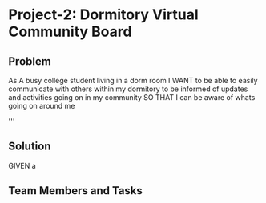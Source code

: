 # Project-2: Dormitory Virtual Community Board

## Problem 
As A busy college student living in a dorm room 
I WANT to be able to easily communicate with others within my 
dormitory to be informed of updates and activities 
going on in my community 
SO THAT I can be aware of whats going on around me 

'''
## Solution
GIVEN a 

## Team Members and Tasks 


